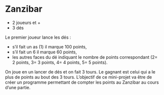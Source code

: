# Zanzibar

* 2 joueurs et +  
* 3 dés

Le premier joueur lance les dés :  
* s’il fait un as (1) il marque 100 points,  
* s’il fait un 6 il marque 60 points,  
* les autres faces du dé indiquant le nombre de points correspondant (2= 2 points, 3= 3 points, 4= 4
points, 5= 5 points).

On joue en un lancer de dés et on fait 3 tours. 
Le gagnant est celui qui a le plus de points au bout des 3 tours. 
L’objectif de ce mini-projet va être de créer un programme permettant de compter les points au Zanzibar au cours d’une partie.
